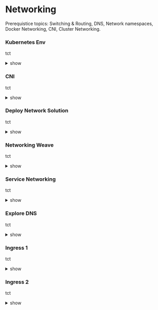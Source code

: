 # Networking

Prerequistice topics: Switching & Routing, DNS, Network namespaces, Docker Networking, CNI, Cluster Networking.

### Kubernetes Env

tct

<details><summary>show</summary>
<p>
  
```bash
k logs webapp-1
```

</p>
</details>

### CNI

tct

<details><summary>show</summary>
<p>
  
```bash
k logs webapp-1
```

</p>
</details>


### Deploy Network Solution

tct

<details><summary>show</summary>
<p>
  
```bash
k logs webapp-1
```

</p>
</details>

### Networking Weave

tct

<details><summary>show</summary>
<p>
  
```bash
k logs webapp-1
```

</p>
</details>


### Service Networking 

tct

<details><summary>show</summary>
<p>
  
```bash
k logs webapp-1
```

</p>
</details>


### Explore DNS

tct

<details><summary>show</summary>
<p>
  
```bash
k logs webapp-1
```

</p>
</details>


### Ingress 1

tct

<details><summary>show</summary>
<p>
  
```bash
k logs webapp-1
```

</p>
</details>


### Ingress 2

tct

<details><summary>show</summary>
<p>
  
```bash
k logs webapp-1
```

</p>
</details>

